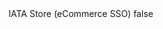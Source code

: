 <?xml version="1.0" encoding="UTF-8"?>
<CustomMetadata xmlns="http://soap.sforce.com/2006/04/metadata">
    <label>IATA Store (eCommerce SSO)</label>
    <protected>false</protected>
</CustomMetadata>
